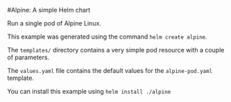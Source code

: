 #Alpine: A simple Helm chart  

Run a single pod of Alpine Linux.

This example was generated using the command `helm create alpine`.

The `templates/` directory contains a very simple pod resource with a
couple of parameters.

The `values.yaml` file contains the default values for the
`alpine-pod.yaml` template.

You can install this example using `helm install ./alpine`
  

